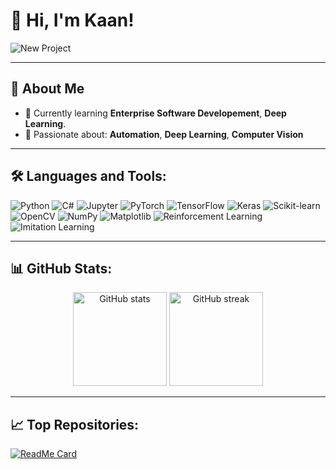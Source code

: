# 👋 Hi, I'm Kaan!

![New Project](https://github.com/user-attachments/assets/4eba0200-345a-4c48-a2c2-17dcc5e6496e)

---

## 🚀 About Me
- 🌱 Currently learning **Enterprise Software Developement**, **Deep Learning**.
- 🤖 Passionate about: **Automation**, **Deep Learning**, **Computer Vision**

---

## 🛠️ Languages and Tools:
![Python](https://img.shields.io/badge/Python-3776AB?style=for-the-badge&logo=python&logoColor=white)
![C#](https://img.shields.io/badge/C%23-239120?style=for-the-badge&logo=csharp&logoColor=white)
![Jupyter](https://img.shields.io/badge/Jupyter-F37626?style=for-the-badge&logo=jupyter&logoColor=white)
![PyTorch](https://img.shields.io/badge/PyTorch-EE4C2C?style=for-the-badge&logo=pytorch&logoColor=white)
![TensorFlow](https://img.shields.io/badge/TensorFlow-FF6F00?style=for-the-badge&logo=tensorflow&logoColor=white)
![Keras](https://img.shields.io/badge/Keras-D00000?style=for-the-badge&logo=keras&logoColor=white)
![Scikit-learn](https://img.shields.io/badge/Scikit--Learn-F7931E?style=for-the-badge&logo=scikitlearn&logoColor=white)
![OpenCV](https://img.shields.io/badge/OpenCV-%23FF8300?style=for-the-badge&logo=opencv&logoColor=white)
![NumPy](https://img.shields.io/badge/NumPy-013243?style=for-the-badge&logo=numpy&logoColor=white)
![Matplotlib](https://img.shields.io/badge/Matplotlib-11557C?style=for-the-badge)
![Reinforcement Learning](https://img.shields.io/badge/Reinforcement%20Learning-009688?style=for-the-badge)
![Imitation Learning](https://img.shields.io/badge/Imitation%20Learning-673AB7?style=for-the-badge)

---

## 📊 GitHub Stats:
<div align="center">
  <img height="150em" src="https://github-readme-stats.vercel.app/api?username=crossychainsaw&show_icons=true&theme=radical&hide=prs" alt="GitHub stats" />
  <img height="150em" src="https://github-readme-streak-stats.herokuapp.com?user=crossychainsaw&theme=radical" alt="GitHub streak" />
</div>

---

## 📈 Top Repositories:
[![ReadMe Card](https://github-readme-stats.vercel.app/api/pin/?username=crossychainsaw&repo=ranknir&theme=radical)](https://github.com/crossychainsaw/ranknir)
